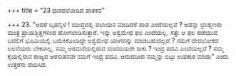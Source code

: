 +++
title = "23 ಧುರದಲೋಡಿದ ಪಾತಕವ"

+++
23. "ಆದರೆ ಬೃಹನ್ನಳೆ ! ಯುದ್ಧದಲ್ಲಿ ಪಲಾಯನ ಮಾಡಿದರೆ ಪಾಪ ಎಂದೆಯಲ್ಲವೆ ? ಅದನ್ನು ಬ್ರಾಹ್ಮಣರು ಮಂತ್ರ ಪ್ರಾಯಶ್ಚಿತ್ತಗಳಿಂದ ಹೋಗಲಾಡಿಸುತ್ತಾರೆ. ಇನ್ನು ಅಶ್ವಮೇಧ ಫಲ ಎಂದೆಯಲ್ಲ. ಸತ್ತು ಆ ಫಲ ಪಡೆಯುವ ಬದಲಿಗೆ ಭೂಮಿಯಲ್ಲಿ ಬದುಕಿಕೊಂಡಿದ್ದೇ ಅಶ್ವಮೇಧ ಯಾಗವನ್ನು ಮಾಡಬಹುದಲ್ಲವೆ ? ನಮಗೆ ದೇವಲೋಕದ ಲಲನೆಯರು ಬೇಕಾಗಿಲ್ಲ. ನಮ್ಮ ಅರಮನೆಯಲ್ಲಿರುವ ಸುಂದರಿಯರೇ ಸಾಕು ? ಇಂದ್ರ ಪದವಿ ಎಂದೆಯಲ್ಲವೆ ? ನಮ್ಮ ಕೈಯಲ್ಲಿರುವ ರಾಜ್ಯದ ಅರಸುತನವೇ ನಮಗೆ ಇಂದ್ರ ಪದವಿ. ಆದುದರಿಂದ ನಮ್ಮನ್ನು ಬಿಟ್ಟು ಉಪಕಾರ ಮಾಡು" ಎಂದು ಉತ್ತರನು ವಾದಿಸಿದ.